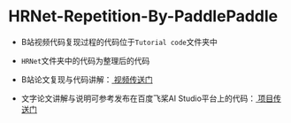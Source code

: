 # HRNet-Repetition-By-PaddlePaddle

- B站视频代码复现过程的代码位于`Tutorial code`文件夹中

- `HRNet`文件夹中的代码为整理后的代码

- B站论文复现与代码讲解：<a href="https://www.bilibili.com/video/BV1vL411H78u" target="_blank"> 视频传送门 </a>

- 文字论文讲解与说明可参考发布在百度飞桨AI Studio平台上的代码：<a href="https://aistudio.baidu.com/aistudio/projectdetail/2204920" target="_blank"> 项目传送门 </a>
